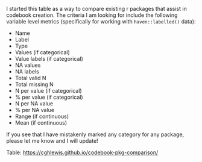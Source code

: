 I started this table as a way to compare existing r packages that assist in codebook creation. The criteria I am looking for include the following variable level metrics (specifically for working with `haven::labelled()` data):

- Name
- Label
- Type
- Values (if categorical)
- Value labels (if categorical)
- NA values
- NA labels
- Total valid N
- Total missing N
- N per value (if categorical)
- % per value (if categorical)
- N per NA value
- % per NA value
- Range (if continuous)
- Mean (if continuous)

If you see that I have mistakenly marked any category for any package, please let me know and I will update!

Table: https://cghlewis.github.io/codebook-pkg-comparison/
